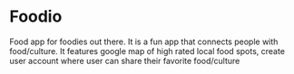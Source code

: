 # Foodio
Food app for foodies out there. It is a fun app that connects people with food/culture. It features google map of high rated local food spots, create user account where user can share their favorite food/culture
